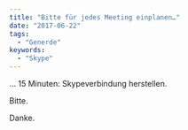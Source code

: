 ```yaml
---
title: "Bitte für jedes Meeting einplanen…"
date: "2017-06-22"
tags:
  - "Generde"
keywords:
  - "Skype"
---
```


… 15 Minuten: Skypeverbindung herstellen.

Bitte.

Danke.
